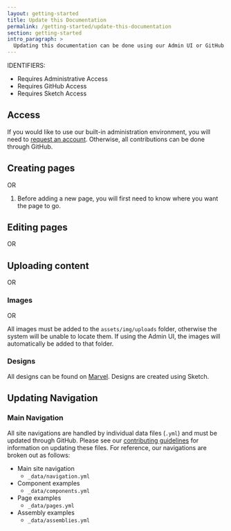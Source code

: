 ```yaml
---
layout: getting-started
title: Update this Documentation
permalink: /getting-started/update-this-documentation
section: getting-started
intro_paragraph: >
  Updating this documentation can be done using our Admin UI or GitHub
---
```


IDENTIFIERS:
<ul class="fa-ul">
  <li>
    <span class="fa-li">
      <i class="fas fa-user-lock"></i>
    </span> Requires Administrative Access
  </li>
  <li>
    <span class="fa-li">
      <i class="fab fa-github"></i>
    </span> Requires GitHub Access
  </li>
  <li>
    <span class="fa-li">
      <i class="fab fa-sketch"></i>
    </span> Requires Sketch Access
  </li>
</ul>

## Access
If you would like to use our built-in administration environment, you will need to <a href="/design-manual/contact.html">request an account</a>. Otherwise, all contributions can be done through GitHub.

## Creating pages
<i class="fas fa-user-lock"></i> OR <i class="fab fa-github"></i>
1. Before adding a new page, you will first need to know where you want the page to go.

## Editing pages
<i class="fas fa-user-lock"></i> OR <i class="fab fa-github"></i>


## Uploading content
<i class="fas fa-user-lock"></i> OR <i class="fab fa-github"></i>


### Images
<i class="fas fa-user-lock"></i> OR <i class="fab fa-github"></i>

All images must be added to the `assets/img/uploads` folder, otherwise the system will be unable to locate them. If using the Admin UI, the images will automatically be added to that folder.

### Designs
<i class="fab fa-sketch"></i>

All designs can be found on [Marvel](https://marvelapp.com/). Designs are created using Sketch.

## Updating Navigation
<i class="fab fa-github"></i>

### Main Navigation
All site navigations are handled by individual data files (`.yml`) and must be updated through GitHub. Please see our [contributing guidelines](/design-manual/about) for information on updating these files. For reference, our navigations are broken out as follows:
  - Main site navigation
    - `_data/navigation.yml`
  - Component examples
    - `_data/components.yml`
  - Page examples
    - `_data/pages.yml`
  - Assembly examples
    - `_data/assemblies.yml`
